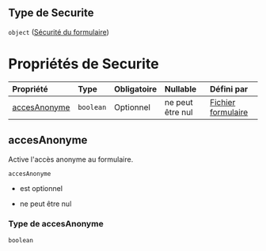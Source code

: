 ## Type de Securite

`object` ([Sécurité du formulaire](frw-form-definitions-sécurité-du-formulaire.md))

# Propriétés de Securite

| Propriété                     | Type      | Obligatoire | Nullable         | Défini par                                                                                                                                                |
| :---------------------------- | :-------- | :---------- | :--------------- | :-------------------------------------------------------------------------------------------------------------------------------------------------------- |
| [accesAnonyme](#accesanonyme) | `boolean` | Optionnel   | ne peut être nul | [Fichier formulaire](frw-form-definitions-sécurité-du-formulaire-properties-accesanonyme.md "schemas/form#/definitions/Securite/properties/accesAnonyme") |

## accesAnonyme

Active l'accès anonyme au formulaire.

`accesAnonyme`

*   est optionnel

*   ne peut être nul

### Type de accesAnonyme

`boolean`
